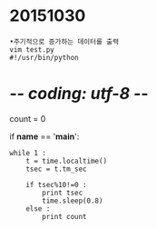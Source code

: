 # 20151030

    •주기적으로 증가하는 데이터를 출력
    vim test.py
    #!/usr/bin/python
# -*- coding: utf-8 -*- 

count = 0

if __name__ == '__main__':

    while 1 :
        t = time.localtime()
        tsec = t.tm_sec

        if tsec%10!=0 :
            print tsec
            time.sleep(0.8)
        else :
            print count

